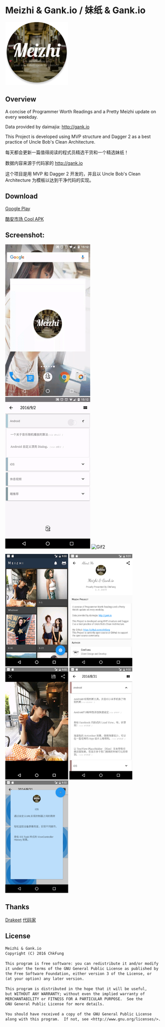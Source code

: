# Meizhi & Gank.io / 妹纸 & Gank.io


<img src="Screenshot/ic_web_hi_res_144.png" width=200/>


## Overview

A concise of Programmer Worth Readings and a Pretty Meizhi update on every weekday.

Data provided by daimajia: http://gank.io 

This Project is developed using MVP structure and Dagger 2 as a best practice of Uncle Bob's Clean Architecture.


每天都会更新一篇值得阅读的程式员精选干货和一个精选妹纸！

数据内容来源于代码家的 http://gank.io

这个项目是用 MVP 和 Dagger 2 开发的，并且以 Uncle Bob's Clean Architecture 为模板以达到干净代码的实现。


## Download

[Google Play](https://play.google.com/store/apps/details?id=me.chkfung.meizhigankio)

[酷安市场 Cool APK](http://www.coolapk.com/apk/me.chkfung.meizhigankio)

## Screenshot:

![Gif1](Screenshot/1.gif)
![Gif2](Screenshot/2.gif)
![Gif2](Screenshot/3.gif)

<img src="Screenshot/1.png" width=200/>
<img src="Screenshot/2.png" width=200/>
<img src="Screenshot/3.png" width=200/>
<img src="Screenshot/4.png" width=200/>
<img src="Screenshot/5.png" width=200/>



## Thanks

[Drakeet](https://github.com/drakeet)
[代码家](https://github.com/daimajia)

## License

```
Meizhi & Gank.io
Copyright (C) 2016 ChkFung

This program is free software: you can redistribute it and/or modify
it under the terms of the GNU General Public License as published by
the Free Software Foundation, either version 3 of the License, or
(at your option) any later version.

This program is distributed in the hope that it will be useful,
but WITHOUT ANY WARRANTY; without even the implied warranty of
MERCHANTABILITY or FITNESS FOR A PARTICULAR PURPOSE.  See the
GNU General Public License for more details.

You should have received a copy of the GNU General Public License
along with this program.  If not, see <http://www.gnu.org/licenses/>.
```
